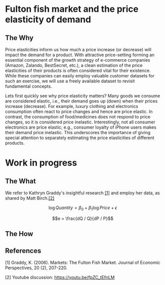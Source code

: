 # Fulton fish market and the price elasticity of demand

## **The Why**
Price elasticities inform us how much a price increase (or decrease) will impact the demand for a product. With attractive price-setting forming an essential component of the growth strategy of e-commerce companies (Amazon, Zalando, BestSecret, etc.), a clean estimation of the price elasticities of their products is often considered vital for their existence. While these companies can easily employ valuable customer datasets for such an exercise, we will use a freely available dataset to revisit fundamental concepts.

Lets first quickly see why price elasticity matters?
Many goods we consume are considered elastic, i.e., their demand goes up (down) when their prices increase (decrease). For example, luxury clothing and electronics consumption often react to price changes and hence are price elastic. In contrast, the consumption of food/medicines does not respond to price changes, so it is considered price inelastic. Interestingly, not all consumer electronics are price elastic; e.g., consumer loyalty of iPhone users makes their demand price inelastic. This underscores the importance of giving special attention to separately estimating the price elasticities of different products. 

# Work in progress


## **The What**
We refer to Kathryn Graddy's insightful research [[1]](#1) and employ her data, as shared by Matt Birch.[[2]](#2) 

$$ \log{}Quantity = \beta_0 + \beta_1\log{}Price + \epsilon$$

$$e = \frac{dQ / Q}{dP / P}$$

## **The How**


## References
<a id="1">[1]</a> 
Graddy, K. (2006). 
Markets: The Fulton Fish Market. 
Journal of Economic Perspectives, 20 (2), 207-220.

<a id="2">[2]</a> 
Youtube discussion: https://youtu.be/fpZC_tEfnLM
